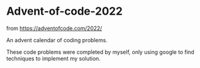 # Advent-of-code-2022

from https://adventofcode.com/2022/

An advent calendar of coding problems. 

These code problems were completed by myself, only using google to find techniques to implement my solution. 